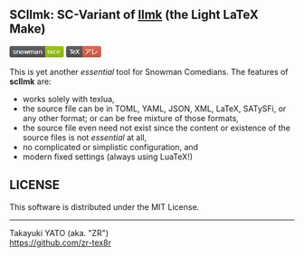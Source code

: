 SCllmk: SC-Variant of [llmk] (the Light LaTeX Make)
---------------------------------------------------

[llmk]: https://github.com/wtsnjp/llmk

![Snowman Status](https://raw.githubusercontent.com/zr-tex8r/scllmk/badge/snowman-nice-green.png)
![TeX Status](https://raw.githubusercontent.com/zr-tex8r/scllmk/badge/TeX-are-red.png)

This is yet another *essential* tool for Snowman Comedians. The features of **scllmk** are:

* works solely with texlua,
* the source file can be in TOML, YAML, JSON, XML, LaTeX, SATySFi, or
  any other format; or can be free mixture of those formats,
* the source file even need not exist since the content or existence of the
  source files is not *essential* at all,
* no complicated or simplistic configuration, and
* modern fixed settings (always using LuaTeX!)


## LICENSE

This software is distributed under the MIT License.

--------------------
Takayuki YATO (aka. "ZR")  
https://github.com/zr-tex8r
